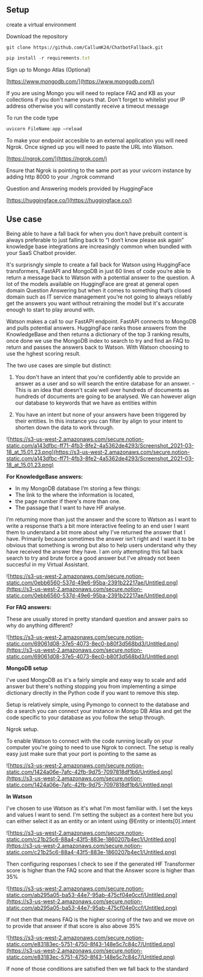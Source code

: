## Setup

create a virtual environment

Download the repository 

```
git clone https://github.com/CallumK24/ChatbotFallback.git
```

```jsx
pip install -r requirements.txt
```

Sign up to Mongo Atlas (Optional)

[https://www.mongodb.com/](https://www.mongodb.com/) 

If you are using Mongo you will need to replace FAQ and KB as your collections if you don't name yours that. Don't forget to whitelist your IP address otherwise you will constantly receive a timeout message

To run the code type 

```jsx
uvicorn FileName:app —reload
```

To make your endpoint accesible to an external application you will need Ngrok. Once signed up you will need to paste the URL into Watson.

[https://ngrok.com/](https://ngrok.com/) 

Ensure that Ngrok is pointing to the same port as your uvicorn instance by adding http 8000 to your ./ngrok command

Question and Answering models provided by HuggingFace 

[https://huggingface.co/](https://huggingface.co/)

## **Use case**

Being able to have a fall back for when you don’t have prebuilt content is always preferable to just falling back to “I don’t know please ask again” knowledge base integrations are increasingly common when bundled with your SaaS Chatbot provider.

It's surprisngly simple to create a fall back for Watson using HuggingFace transformers, FastAPI and MongoDB in just 60 lines of code you’re able to return a message back to Watson with a potential answer to the question. A lot of the models available on HuggingFace are great at general open domain Question Answering but when it comes to something that’s closed domain such as IT service management you’re not going to always reliably get the answers you want without retraining the model but it's accurate enough to start to play around with. 

Watson makes a call to our FastAPI endpoint. FastAPI connects to MongoDB and pulls potential answers. HuggingFace ranks those answers from the KnowledgeBase and then returns a dictionary of the top 3 ranking results, once done we use the MongoDB index to search to try and find an FAQ to return and passes the answers back to Watson. With Watson choosing to use the hghest scoring result.

The two use cases are simple but distinct:

1) You don't have an intent that you're confidently able to provide an answer as a user and so will search the entire database for an answer. - This is an idea that doesn't scale well over hundreds of documents as hundreds of documents are going to be analysed. We can however align our database to keywords that we have as entities within 

2) You have an intent but none of your answers have been triggered by their entities. In this instance you can filter by align to your intent to shorten down the data to work through.

![https://s3-us-west-2.amazonaws.com/secure.notion-static.com/a143dfbc-ff71-4fb3-8fe2-4a5362de4293/Screenshot_2021-03-18_at_15.01.23.png](https://s3-us-west-2.amazonaws.com/secure.notion-static.com/a143dfbc-ff71-4fb3-8fe2-4a5362de4293/Screenshot_2021-03-18_at_15.01.23.png)

**For KnowledgeBase answers:**

- In my MongoDB database I’m storing a few things:
- The link to the where the information is located,
- the page number if there's more than one.
- The passage that I want to have HF analyse.

I’m returning more than just the answer and the score to Watson as I want to write a response that’s a bit more interactive feeling to an end user I want them to understand a bit more about why I’ve returned the answer that I have. Primarily because sometimes the answer isn’t right and I want it to be obvious that something is wrong but also to help users understand why they have received the answer they have. I am only attempting this fall back search to try and brute force a good answer but I've already not been succesful in my Virtual Assistant. 

![https://s3-us-west-2.amazonaws.com/secure.notion-static.com/0ebb6560-537d-49e6-95ba-2391b22217ae/Untitled.png](https://s3-us-west-2.amazonaws.com/secure.notion-static.com/0ebb6560-537d-49e6-95ba-2391b22217ae/Untitled.png)

**For FAQ answers:**

These are usually stored in pretty standard question and answer pairs so why do anything different?

![https://s3-us-west-2.amazonaws.com/secure.notion-static.com/69061d08-37e5-4073-8ec0-b80f3d568bd3/Untitled.png](https://s3-us-west-2.amazonaws.com/secure.notion-static.com/69061d08-37e5-4073-8ec0-b80f3d568bd3/Untitled.png)

**MongoDB setup**

I've used MongoDB as it's a fairly simple and easy way to scale and add answer but there's nothing stopping you from implementing a simpe dictionary directly in the Python code if you want to remove this step. 

Setup is relatively simple, using Pymongo to connect to the database and do a search you can connect your instance in Mongo DB Atlas and get the code specific to your database as you follow the setup through. 

Ngrok setup. 

To enable Watson to connect with the code running locally on your computer you're going to need to use Ngrok to connect. The setup is really easy just make sure that your port is pointing to the same as 

![https://s3-us-west-2.amazonaws.com/secure.notion-static.com/1424a06e-7afc-42fb-9d75-7097818df1b6/Untitled.png](https://s3-us-west-2.amazonaws.com/secure.notion-static.com/1424a06e-7afc-42fb-9d75-7097818df1b6/Untitled.png)

**In Watson**

I've chosen to use Watson as it's what I'm most familiar with. I set the keys and values I want to send. I'm setting the subject as a context here but you can either select it as an entity or an intent using @Entity or intents[0].intent

![https://s3-us-west-2.amazonaws.com/secure.notion-static.com/c21b25c6-88a4-43f5-883e-1860207b4ec1/Untitled.png](https://s3-us-west-2.amazonaws.com/secure.notion-static.com/c21b25c6-88a4-43f5-883e-1860207b4ec1/Untitled.png)

Then configuring responses I check to see if the generated HF Transformer score is higher than the FAQ score and that the Answer score is higher than 35%

![https://s3-us-west-2.amazonaws.com/secure.notion-static.com/ab295a05-ba53-44e7-95ab-475cf04e0ccf/Untitled.png](https://s3-us-west-2.amazonaws.com/secure.notion-static.com/ab295a05-ba53-44e7-95ab-475cf04e0ccf/Untitled.png)

If not then that means FAQ is the higher scoring of the two and we move on to provide that answer if that score is also above 35%

![https://s3-us-west-2.amazonaws.com/secure.notion-static.com/e83183ec-5751-4750-8f43-148e5c7c84c7/Untitled.png](https://s3-us-west-2.amazonaws.com/secure.notion-static.com/e83183ec-5751-4750-8f43-148e5c7c84c7/Untitled.png)

If none of those conditions are satisfied then we fall back to the standard
